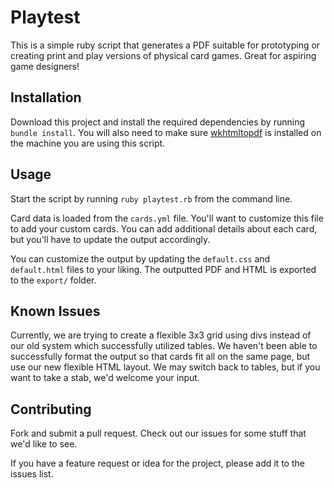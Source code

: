 # Playtest

This is a simple ruby script that generates a PDF suitable for prototyping or creating print and play versions of physical card games. Great for aspiring game designers!

## Installation

Download this project and install the required dependencies by running ``bundle install``. You will also need to make sure [wkhtmltopdf](https://github.com/pdfkit/pdfkit/wiki/Installing-WKHTMLTOPDF) is installed on the machine you are using this script.

## Usage

Start the script by running ``ruby playtest.rb`` from the command line.

Card data is loaded from the ``cards.yml`` file. You'll want to customize this file to add your custom cards. You can add additional details about each card, but you'll have to update the output accordingly.

You can customize the output by updating the ``default.css`` and ``default.html`` files to your liking. The outputted PDF and HTML is exported to the ``export/`` folder.

## Known Issues

Currently, we are trying to create a flexible 3x3 grid using divs instead of our old system which successfully utilized tables. We haven't been able to successfully format the output so that cards fit all on the same page, but use our new flexible HTML layout. We may switch back to tables, but if you want to take a stab, we'd welcome your input.

## Contributing

Fork and submit a pull request. Check out our issues for some stuff that we'd like to see.

If you have a feature request or idea for the project, please add it to the issues list.